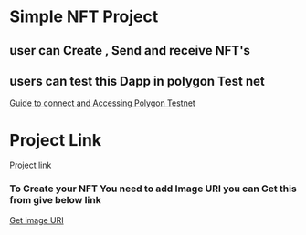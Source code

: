 # Simple NFT Project 
## user can Create , Send and receive NFT's
## users can test this Dapp in polygon Test net 
 
[Guide to connect and Accessing Polygon Testnet](https://blog.pods.finance/guide-connecting-mumbai-testnet-to-your-metamask-87978071aca8)

# Project Link
[Project link](http://umcreations.me/collectableonPolygon/)

### To Create your NFT You need to add Image URI you can Get this from give below link
[Get image URI ](https://filetoipfs.herokuapp.com/)

 
